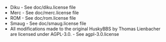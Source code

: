 * Diku - See doc/diku.license file
* Merc - See doc/merc.license file
* ROM - See doc/rom.license file
* Smaug - See doc/smaug.license file
* All modifications made to the original HuskyBBS by Thomas Lienbacher are licensed under AGPL-3.0. - See agpl-3.0.license
